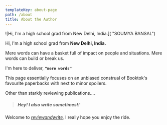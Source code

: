```yaml
---
templateKey: about-page
path: /about
title: About the Author
---
```

![Hi, I'm a high school grad from New Delhi, India.]( "SOUMYA BANSAL")

Hi, I'm a high school grad from **New Delhi, India.**

Mere words can have a basket full of impact on people and situations. Mere words can build or break us. 

I'm here to deliver, **`"mere words"`**

This page essentially focuses on an unbiased construal of Booktok's favourite paperbacks with next to minor spoilers.

Other than starkly reviewing publications....

> #####  Hey! I also write sometimes!!

Welcome to *[reviewandwrite](https://www.reviewandwrite.com/),* I really hope you enjoy the ride.